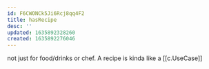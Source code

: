 ```yaml
---
id: F6CWONCk5Ji6Rcj8qq4F2
title: hasRecipe
desc: ''
updated: 1635892328260
created: 1635892276046
---
```





not just for food/drinks or chef. A recipe is kinda like a [[c.UseCase]]
